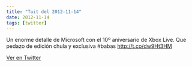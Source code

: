 ```yaml
---
title: "Tuit del 2012-11-14"
date: 2012-11-14
tags: [twitter]
---
```


Un enorme detalle de Microsoft con el 10º aniversario de Xbox Live. Que pedazo de edición chula y exclusiva #babas http://t.co/dw9Ht3HM



[Ver en Twitter](https://twitter.com/i/web/status/268626357213360128)
